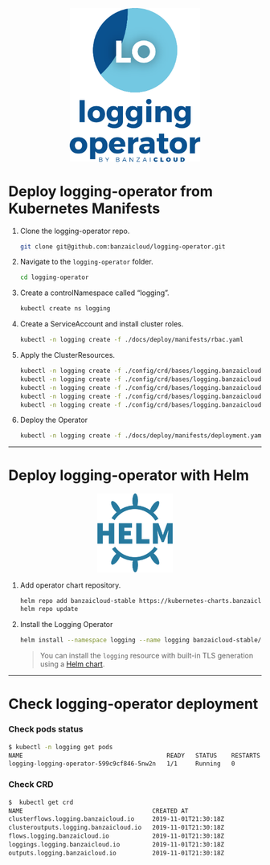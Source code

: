 <p align="center"><img src="../img/lo.svg" width="260"></p>
<p align="center">

# Deploy logging-operator from Kubernetes Manifests

1. Clone the logging-operator repo.
    ```bash
    git clone git@github.com:banzaicloud/logging-operator.git
    ```
1. Navigate to the `logging-operator` folder.
    ```bash
    cd logging-operator
    ```
1. Create a controlNamespace called “logging”.
    ```bash
    kubectl create ns logging
    ```
1. Create a ServiceAccount and install cluster roles.
    ```bash
    kubectl -n logging create -f ./docs/deploy/manifests/rbac.yaml
    ```
1. Apply the ClusterResources.
    ```bash
    kubectl -n logging create -f ./config/crd/bases/logging.banzaicloud.io_clusterflows.yaml
    kubectl -n logging create -f ./config/crd/bases/logging.banzaicloud.io_clusteroutputs.yaml
    kubectl -n logging create -f ./config/crd/bases/logging.banzaicloud.io_flows.yaml
    kubectl -n logging create -f ./config/crd/bases/logging.banzaicloud.io_loggings.yaml
    kubectl -n logging create -f ./config/crd/bases/logging.banzaicloud.io_outputs.yaml
    ```
1. Deploy the Operator
    ```bash
    kubectl -n logging create -f ./docs/deploy/manifests/deployment.yaml
    ```
---

# Deploy logging-operator with Helm

<p align="center"><img src="../img/helm.svg" width="150"></p>
<p align="center">

1. Add operator chart repository.
    ```bash
    helm repo add banzaicloud-stable https://kubernetes-charts.banzaicloud.com
    helm repo update
    ```
1. Install the Logging Operator
    ```bash
    helm install --namespace logging --name logging banzaicloud-stable/logging-operator
    ```
    > You can install the `logging` resource with built-in TLS generation using a [Helm chart](/charts/logging-operator-logging).

---

# Check logging-operator deployment

### Check pods status

```bash
$ kubectl -n logging get pods
NAME                                        READY   STATUS    RESTARTS   AGE
logging-logging-operator-599c9cf846-5nw2n   1/1     Running   0          52s
```

### Check CRD 
```bash
$  kubectl get crd
NAME                                    CREATED AT
clusterflows.logging.banzaicloud.io     2019-11-01T21:30:18Z
clusteroutputs.logging.banzaicloud.io   2019-11-01T21:30:18Z
flows.logging.banzaicloud.io            2019-11-01T21:30:18Z
loggings.logging.banzaicloud.io         2019-11-01T21:30:18Z
outputs.logging.banzaicloud.io          2019-11-01T21:30:18Z
```